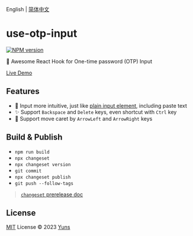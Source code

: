 English | [简体中文](./README.zh-CN.md)

# use-otp-input

[![NPM version](https://img.shields.io/npm/v/use-otp-input?color=a1b858&label=)](https://www.npmjs.com/package/use-otp-input)

🚀 Awesome React Hook for One-time password (OTP) Input

[Live Demo](https://use-otp-input.vercel.app)

## Features

- 🦄 Input more intuitive, just like [plain input element](https://developer.mozilla.org/en-US/docs/Web/HTML/Element/input), including paste text
- ✨ Support `Backspace` and `Delete` keys, even shortcut with `Ctrl` key
- 🎈 Support move caret by `ArrowLeft` and `ArrowRight` keys

## Build & Publish

- `npm run build`
- `npx changeset`
- `npx changeset version`
- `git commit`
- `npx changeset publish`
- `git push --follow-tags`

> [`changeset` prerelease doc](https://github.com/changesets/changesets/blob/main/docs/prereleases.md)

## License

[MIT](./LICENSE) License © 2023 [Yuns](https://github.com/yunsii)
